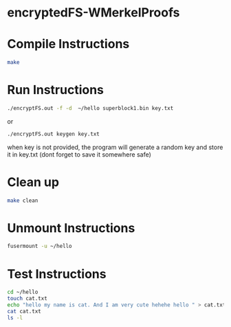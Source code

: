 # encryptedFS-WMerkelProofs


# Compile Instructions

```bash
make
```


# Run Instructions

```bash
./encryptFS.out -f -d  ~/hello superblock1.bin key.txt 
```

or 
    
```bash
./encryptFS.out keygen key.txt
```

when key is not provided, the program will generate a random key and store it in key.txt (dont forget to save it somewhere safe)

# Clean up 

```bash
make clean
```

# Unmount Instructions

```bash
fusermount -u ~/hello
```

# Test Instructions

```bash
cd ~/hello
touch cat.txt
echo "hello my name is cat. And I am very cute hehehe hello " > cat.txt
cat cat.txt
ls -l
```